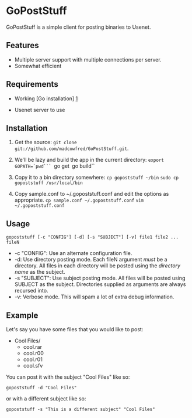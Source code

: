 GoPostStuff
===========

GoPostStuff is a simple client for posting binaries to Usenet.

Features
--------
* Multiple server support with multiple connections per server.
* Somewhat efficient

Requirements
------------
* Working [Go installation] [1]
* Usenet server to use

  [1]: http://golang.org/doc/install  "Getting Started - The Go Programming Language"

Installation
------------
1. Get the source: ``git clone git://github.com/madcowfred/GoPostStuff.git``.

2. We'll be lazy and build the app in the current directory:
   ``export GOPATH=`pwd```
   ``go get``
   ``go build``

3. Copy it to a bin directory somewhere:
   ``cp gopoststuff ~/bin``
   ``sudo cp gopoststuff /usr/local/bin``

4. Copy sample.conf to ~/.gopoststuff.conf and edit the options as appropriate.
   ``cp sample.conf ~/.gopoststuff.conf``
   ``vim ~/.gopoststuff.conf``

Usage
-----

``gopoststuff [-c "CONFIG"] [-d] [-s "SUBJECT"] [-v] file1 file2 ... fileN``

* -c "CONFIG": Use an alternate configuration file.
* -d: Use directory posting mode. Each fileN argument _must_ be a directory. All files in each
  directory will be posted using the _directory name_ as the subject.
* -s "SUBJECT": Use subject posting mode. All files will be posted using SUBJECT as the subject.
  Directories supplied as arguments are always recursed into.
* -v: Verbose mode. This will spam a lot of extra debug information.

Example
-------
Let's say you have some files that you would like to post:

* Cool Files/
    + cool.rar
    + cool.r00
    + cool.r01
    + cool.sfv

You can post it with the subject "Cool Files" like so:

``gopoststuff -d "Cool Files"``

or with a different subject like so:

``gopoststuff -s "This is a different subject" "Cool Files"``
